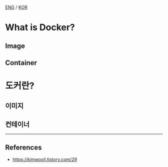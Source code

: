 [ENG](#what-is-docker) / [KOR](#도커란)

# What is Docker?

## Image

## Container

# 도커란?

## 이미지

## 컨테이너

-----

## References

- https://kimwooil.tistory.com/29
